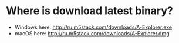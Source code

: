 # Where is download latest binary?

- Windows here: http://ru.m5stack.com/downloads/A-Explorer.exe
- macOS here: http://ru.m5stack.com/downloads/A-Explorer.dmg